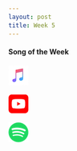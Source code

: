 ```yaml
---
layout: post
title: Week 5
---
```


#### Song of the Week

<a href="LINK"><img src="../images/Apple_Music_Icon.png" style="height:40px; width:40px;"/></a>

<a href="LINK"><img src="../images/youtube_social_squircle_red.png" style="height:40px; width:40px;"/></a>

<a href="LINK"><img src="../images/Spotify_Icon_RGB_Green.png" style="height:40px; width:40px;"/></a>
